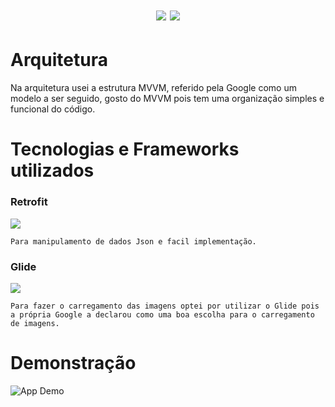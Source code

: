 <h1 align="center">
 
  <img src="https://img.shields.io/badge/kotlin-1.5.20-orange?link=https://kotlinlang.org/&link=http://right" />
  <img src="https://img.shields.io/badge/sdk-19-green" />
</h1>

# Arquitetura
Na arquitetura usei a estrutura MVVM, referido pela Google como um modelo a ser seguido, gosto do MVVM pois tem uma organização simples e funcional do código.

# Tecnologias e Frameworks utilizados
<span>
  <h3>Retrofit</h3> 
  <img src="https://img.shields.io/badge/Retrofit-2.9.0-brightgreen" /> <br/>
  
	Para manipulamento de dados Json e facil implementação.  

  <h3>Glide</h3> 
  <img src="https://img.shields.io/badge/Glide-4.12.0-9cf" /> <br/>
  
    Para fazer o carregamento das imagens optei por utilizar o Glide pois a própria Google a declarou como uma boa escolha para o carregamento de imagens.  
</span>

# Demonstração
![App Demo](https://s10.gifyu.com/images/app_gif.gif)
